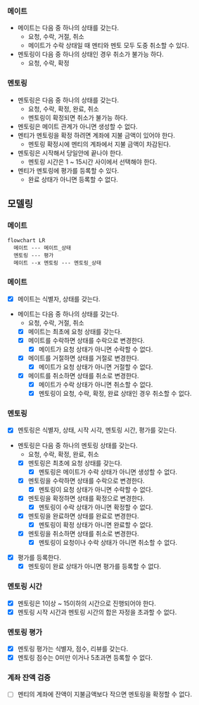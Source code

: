 ### 메이트
- 메이트는 다음 중 하나의 상태를 갖는다.
  - 요청, 수락, 거절, 취소
  - 메이트가 수락 상태일 때 멘티와 멘토 모두 도중 취소할 수 있다.
- 멘토링이 다음 중 하나의 상태인 경우 취소가 불가능 하다.
  - 요청, 수락, 확정

### 멘토링
- 멘토링은 다음 중 하나의 상태를 갖는다.
  - 요청, 수락, 확정, 완료, 취소
  - 멘토링이 확정되면 취소가 불가능 하다.
- 멘토링은 메이트 관계가 아니면 생성할 수 없다.
- 멘티가 멘토링을 확정 하려면 계좌에 지불 금액이 있어야 한다.
  - 멘토링 확정시에 멘티의 계좌에서 지불 금액이 차감된다.
- 멘토링은 시작해서 당일안에 끝나야 한다.
  - 멘토링 시간은 1 ~ 15시간 사이에서 선택해야 한다.
- 멘티가 멘토링에 평가를 등록할 수 있다.
  - 완료 상태가 아니면 등록할 수 없다.

## 모델링
### 메이트
```mermaid
flowchart LR
  메이트 --- 메이트_상태
  멘토링 --- 평가
  메이트 --x 멘토링 --- 멘토링_상태
```

### 메이트
- [x] 메이트는 식별자, 상태를 갖는다.
- 메이트는 다음 중 하나의 상태를 갖는다.
  - 요청, 수락, 거절, 취소
  - [x] 메이트는 최초에 요청 상태를 갖는다.
  - [x] 메이트를 수락하면 상태를 수락으로 변경한다.
    - [x] 메이트가 요청 상태가 아니면 수락할 수 없다.
  - [x] 메이트를 거절하면 상태를 거절로 변경한다.
    - [x] 메이트가 요청 상태가 아니면 거절할 수 없다.
  - [x] 메이트를 취소하면 상태를 취소로 변경한다.
    - [x] 메이트가 수락 상태가 아니면 취소할 수 없다.
    - [x] 멘토링이 요청, 수락, 확정, 완료 상태인 경우 취소할 수 없다.

### 멘토링
- [x] 멘토링은 식별자, 상태, 시작 시각, 멘토링 시간, 평가를 갖는다. 
- 멘토링은 다음 중 하나의 멘토링 상태를 갖는다.
  - 요청, 수락, 확정, 완료, 취소
  - [x] 멘토링은 최초에 요청 상태를 갖는다.
    - [x] 멘토링은 메이트가 수락 상태가 아니면 생성할 수 없다.
  - [x] 멘토링을 수락하면 상태를 수락으로 변경한다.
    - [x] 멘토링이 요청 상태가 아니면 수락할 수 없다.
  - [x] 멘토링을 확정하면 상태를 확정으로 변경한다.
    - [x] 멘토링이 수락 상태가 아니면 확정할 수 없다.
  - [x] 멘토링을 완료하면 상태를 완료로 변경한다.
    - [x] 멘토링이 확정 상태가 아니면 완료할 수 없다.
  - [x] 멘토링을 취소하면 상태를 취소로 변경한다.
    - [x] 멘토링이 요청이나 수락 상태가 아니면 취소할 수 없다.
- [x] 평가를 등록한다.
  - [x] 멘토링이 완료 상태가 아니면 평가를 등록할 수 없다.

### 멘토링 시간
- [x] 멘토링은 1이상 ~ 15이하의 시간으로 진행되어야 한다.
- [x] 멘토링 시작 시간과 멘토링 시간의 합은 자정을 초과할 수 없다.

### 멘토링 평가
- [x] 멘토링 평가는 식별자, 점수, 리뷰를 갖는다.
- [x] 멘토링 점수는 0미만 이거나 5초과면 등록할 수 없다.

### 계좌 잔액 검증
- [ ] 멘티의 계좌에 잔액이 지불금액보다 작으면 멘토링을 확정할 수 없다.
